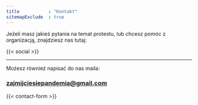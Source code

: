 ```yaml
---
title           : "Kontakt"
sitemapExclude  : true
---
```


Jeżeli masz jakieś pytania na temat protestu, lub chcesz pomóc z organizacją, znajdziesz nas tutaj:

{{< social >}}

---

Możesz również napisać do nas maila:

### zajmijciesiepandemia@gmail.com

{{< contact-form >}}
